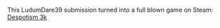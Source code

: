 This LudumDare39 submission turned into a full blown game on Steam: [Despotism 3k](https://store.steampowered.com/app/699920/Despotism_3k/)
